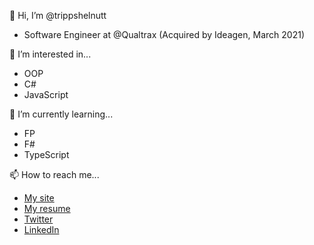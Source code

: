 👋 Hi, I’m @trippshelnutt
- Software Engineer at @Qualtrax (Acquired by Ideagen, March 2021)

👀 I’m interested in...
- OOP
- C#
- JavaScript

🌱 I’m currently learning...
- FP
- F#
- TypeScript

📫 How to reach me...
- [My site](https://trippshelnutt.com)
- [My resume](https://resume.trippshelnutt.com)
- [Twitter](https://twitter.com/trippshelnutt)
- [LinkedIn](https://www.linkedin.com/in/trippshelnutt/)
